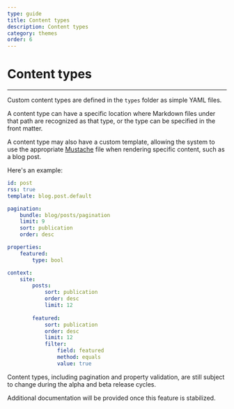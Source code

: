 ```yaml
---
type: guide
title: Content types
description: Content types
category: themes
order: 6
---
```


# Content types
---

Custom content types are defined in the `types` folder as simple YAML files.

A content type can have a specific location where Markdown files under that path are recognized as that type, or the type can be specified in the front matter.

A content type may also have a custom template, allowing the system to use the appropriate [Mustache](/docs/themes/mustache-templates/) file when rendering specific content, such as a blog post.

Here's an example:

```yaml
id: post
rss: true
template: blog.post.default

pagination:
    bundle: blog/posts/pagination
    limit: 9
    sort: publication
    order: desc

properties:
    featured:
        type: bool

context:
    site:
        posts:
            sort: publication
            order: desc
            limit: 12
        
        featured:
            sort: publication
            order: desc
            limit: 12
            filter:
                field: featured
                method: equals
                value: true

```

Content types, including pagination and property validation, are still subject to change during the alpha and beta release cycles. 

Additional documentation will be provided once this feature is stabilized.